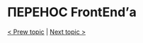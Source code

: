 # ПЕРЕНОС FrontEnd’а

[< Prew topic](https://github.com/CrappyCodeMaker/ECCENTEX-KNOWLEGE/blob/main/Content/1%20Start%20work/README.md) | [Next topic >](https://github.com/CrappyCodeMaker/ECCENTEX-KNOWLEGE/tree/main/Content/3%20Business%20Objects)
